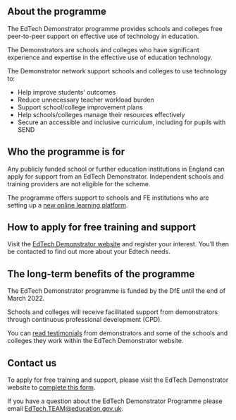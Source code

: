 ## About the programme

The EdTech Demonstrator programme provides schools and colleges free peer-to-peer support on effective use of technology in education.

The Demonstrators are schools and colleges who have significant experience and expertise in the effective use of education technology.

The Demonstrator network support schools and colleges to use technology to:

* Help improve students' outcomes
* Reduce unnecessary teacher workload burden
* Support school/college improvement plans
* Help schools/colleges manage their resources effectively
* Secure an accessible and inclusive curriculum, including for pupils with SEND

## Who the programme is for

Any publicly funded school or further education institutions in England can apply for support from an EdTech Demonstrator. Independent schools and training providers are not eligible for the scheme.

The programme offers support to schools and FE institutions who are setting up a [new online learning platform](https://get-help-with-tech.education.gov.uk/digital-platforms).

## How to apply for free training and support

Visit the [EdTech Demonstrator website](https://edtechdemo.ucst.uk/) and register your interest. You’ll then be contacted to find out more about your Edtech needs.

## The long-term benefits of the programme

The EdTech Demonstrator programme is funded by the DfE until the end of March 2022.

Schools and colleges will receive facilitated support from demonstrators through continuous professional development (CPD).

You can [read testimonials](https://edtechdemo.ucst.uk/testimonials) from demonstrators and some of the schools and colleges they work within the EdTech Demonstrator website.

## Contact us

To apply for free training and support, please visit the EdTech Demonstrator website to [complete this form](https://edtech-demonstrator.lgfl.net/register-your-interest).

If you have a question about the EdTech Demonstrator Programme please email [EdTech.TEAM@education.gov.uk](mailto:EdTech.TEAM@education.gov.uk).
